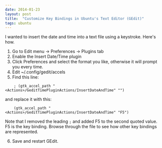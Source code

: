 ```yaml
---
date: 2014-01-23
layout: post
title:  "Customize Key Bindings in Ubuntu's Text Editor (GEdit)"
tags: ubuntu
---
```


I wanted to insert the date and time into a text file using a keystroke. Here's how.

1. Go to Edit menu -> Preferences -> Plugins tab
2. Enable the Insert Date/Time plugin
3. Click Preferences and select the format you like, otherwise it will prompt you every time.
4. Edit ~/.config/gedit/accels
5. Find this line:

 `    ; (gtk_accel_path "<Actions>/GeditTimePluginActions/InsertDateAndTime" "")`

 and replace it with this:

 `    (gtk_accel_path "<Actions>/GeditTimePluginActions/InsertDateAndTime" "F5")`

 Note that I removed the leading `;` and added F5 to the second quoted value. F5 is the key binding. Browse through the file to see how other key bindings are represented.

6. Save and restart GEdit.

